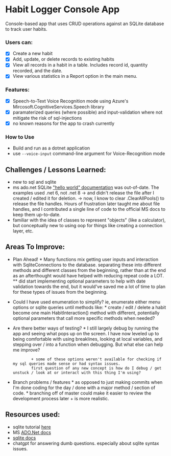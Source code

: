 # Habit Logger Console App

Console-based app that uses CRUD operations against an SQLite database to track user habits.

### Users can:
- [x] Create a new habit
- [x] Add, update, or delete records to existing habits
- [x] View all records in a habit in a table. Includes record id, quantity recorded, and the date.
- [x] View various statistics in a Report option in the main menu.

### Features:
- [x] Speech-to-Text Voice Recognition mode using Azure's Mircosoft.CognitiveServices.Speech library
- [x] paramaterized queries (where possible) and input-validation where not mitigate the risk of sql-injections
- [x] no known reasons for the app to crash currently

### How to Use
  - Build and run as a dotnet application
  - use `--voice-input` command-line argument for Voice-Recognition mode

## Challenges / Lessons Learned:
- new to sql and sqlite
- ms ado.net SQLite ["hello world" documentation](https://github.com/dotnet/docs/blob/main/samples/snippets/standard/data/sqlite/HelloWorldSample/Program.cs) 
        was out-of-date. The examples used .net 6, not .net 8
        -> and didn't release the file after I created / edited it for deletion. 
        -> now, I know to clear .ClearAllPools() to release the file handles. 
      Hours of frustration later taught me about file handles, and I contributed a single line of code to the official MS docs to keep them up-to-date.
- familiar with the idea of classes to represent "objects" (like a calculator), 
        but conceptually new to using oop for things like creating a connection layer, etc. 


## Areas To Improve:
- Plan Ahead!
        * Many functions mix getting user inputs and interaction with SqliteConnections to the database. 
            separating these into different methods and different classes from the beginning, rather than at the end as an afterthought
              would have helped with reducing repeat code a LOT.
            ** did start implementing optional parameters to help with date validation towards the end, but it would've saved me 
                a lot of time to plan for these types of issues from the beginning.
- Could I have used enumeration to simplify? ie, enumerate either menu options or sqlite queries until methods like:
            * create / edit / delete a habit become one main HabitInteraction() method with different,
                                                  potentially optional parameters that call more specific methods when needed?
- Are there better ways of testing?
            * I still largely debug by running the app and seeing what pops up on the screen. I have now leveled up to 
              being comfortable with using breaklines, looking at local variables, and stepping over / into a function 
              when debugging. But what else can help me improve?
              
              + some of these options weren't available for checking if my sql queries made sense or had syntax issues. 
              first question of any new concept is how do I debug / get unstuck / look at or interact with this thing I'm using?
              
- Branch problems / features
      * as opposed to just making commits when I'm done coding for the day / done with a major method / section of code.
      * branching off of master could make it easier to review the development process later + is more realistic.

## Resources used:
- sqlite tutorial [here](https://www.youtube.com/watch?v=HQKwgk6XkIA)
- MS [ADO.Net docs](https://learn.microsoft.com/en-us/dotnet/framework/data/adonet/ado-net-overview)
- [sqlite docs](https://www.sqlite.org/docs.html)
- chatgpt for answering dumb questions. especially about sqlite syntax issues.
  
  
